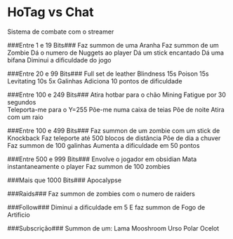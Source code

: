 # HoTag vs Chat
Sistema de combate com o streamer

###Entre 1 e 19 Bits###
Faz summon de uma Aranha
Faz summon de um Zombie
Dá o numero de Nuggets ao player
Dá um stick encantado
Dá uma bifana
Diminui a dificuldade do jogo

###Entre 20 e 99 Bits###
Full set de leather
Blindness 15s
Poison 15s
Levitating 10s
5x Galinhas
Adiciona 10 pontos de dificuldade

###Entre 100 e 249 Bits###
Atira  hotbar para o chão
Mining Fatigue por 30 segundos   
Teleporta-me para o Y=255
Põe-me numa caixa de teias
Põe de noite
Atira com um raio

###Entre 100 e 499 Bits###
Faz summon de um zombie com um stick de Knockback
Faz teleporte até 500 blocos de distância
Põe de dia a chuver
Faz summon de 100 galinhas
Aumenta a dificuldade em 50 pontos

###Entre 500 e 999 Bits###
Envolve o jogador em obsidian
Mata instantaneamente o player
Faz summon de 100 zombies

###Mais que 1000 Bits###
Apocalypse

###Raids###
Faz summon de zombies com o numero de raiders

###Follow###
Diminui a dificuldade em 5
	E faz summon de Fogo de Artificio

###Subscrição###
	Summon de um:
		Lama
		Mooshroom
		Urso Polar
		Ocelot
